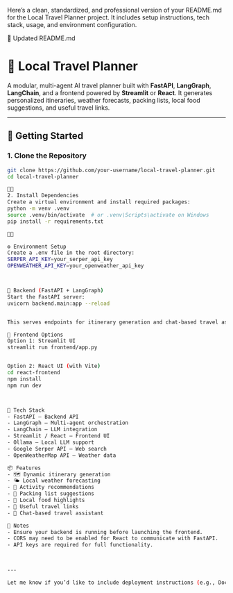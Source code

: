 Here’s a clean, standardized, and professional version of your README.md for the Local Travel Planner project. It includes setup instructions, tech stack, usage, and environment configuration.

📄 Updated README.md
# 🧭 Local Travel Planner

A modular, multi-agent AI travel planner built with **FastAPI**, **LangGraph**, **LangChain**, and a frontend powered by **Streamlit** or **React**. It generates personalized itineraries, weather forecasts, packing lists, local food suggestions, and useful travel links.

---

## 🚀 Getting Started

### 1. Clone the Repository
```bash
git clone https://github.com/your-username/local-travel-planner.git
cd local-travel-planner


2. Install Dependencies
Create a virtual environment and install required packages:
python -m venv .venv
source .venv/bin/activate  # or .venv\Scripts\activate on Windows
pip install -r requirements.txt



⚙️ Environment Setup
Create a .env file in the root directory:
SERPER_API_KEY=your_serper_api_key
OPENWEATHER_API_KEY=your_openweather_api_key



🧠 Backend (FastAPI + LangGraph)
Start the FastAPI server:
uvicorn backend.main:app --reload


This serves endpoints for itinerary generation and chat-based travel assistance.

🎨 Frontend Options
Option 1: Streamlit UI
streamlit run frontend/app.py


Option 2: React UI (with Vite)
cd react-frontend
npm install
npm run dev



🧰 Tech Stack
- FastAPI – Backend API
- LangGraph – Multi-agent orchestration
- LangChain – LLM integration
- Streamlit / React – Frontend UI
- Ollama – Local LLM support
- Google Serper API – Web search
- OpenWeatherMap API – Weather data

📦 Features
- 🗺️ Dynamic itinerary generation
- 🌤️ Local weather forecasting
- 🎡 Activity recommendations
- 🎒 Packing list suggestions
- 🍜 Local food highlights
- 🔗 Useful travel links
- 💬 Chat-based travel assistant

📌 Notes
- Ensure your backend is running before launching the frontend.
- CORS may need to be enabled for React to communicate with FastAPI.
- API keys are required for full functionality.

 

---

Let me know if you’d like to include deployment instructions (e.g., Docker, Vercel, Railway) or add badges for GitHub Actions, coverage, or license!
 